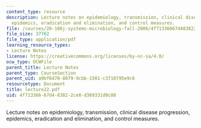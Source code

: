 ```yaml
---
content_type: resource
description: Lecture notes on epidemiology, transmission, clinical disease progression,
  epidemics, eradication and elimination, and control measures.
file: /courses/20-106j-systems-microbiology-fall-2006/4f71336667d483822ce8d369331d0c88_lecture22.pdf
file_size: 37762
file_type: application/pdf
learning_resource_types:
- Lecture Notes
license: https://creativecommons.org/licenses/by-nc-sa/4.0/
ocw_type: OCWFile
parent_title: Lecture Notes
parent_type: CourseSection
parent_uid: a9bf6d70-8079-9cbb-1501-c3710795e9c6
resourcetype: Document
title: lecture22.pdf
uid: 4f713366-67d4-8382-2ce8-d369331d0c88
---
```

Lecture notes on epidemiology, transmission, clinical disease progression, epidemics, eradication and elimination, and control measures.